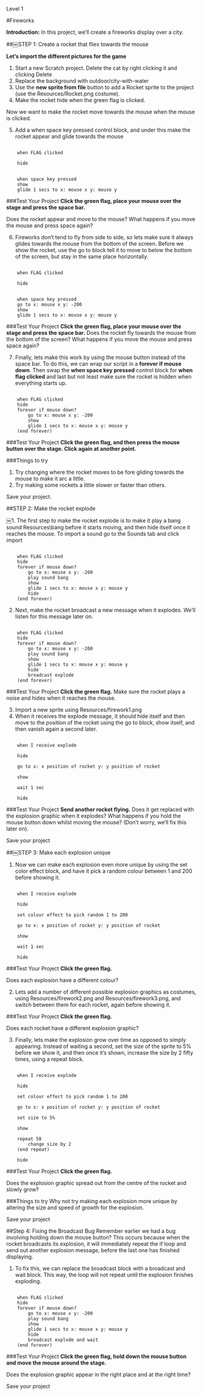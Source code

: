 ﻿Level 1

#Fireworks

__Introduction:__In this project, we’ll create a fireworks display over a city.
##￼STEP 1: Create a rocket that flies towards the mouse
__Let’s import the different pictures for the game__
1. Start a new Scratch project. Delete the cat by right clicking it and clicking Delete
2. Replace the background with outdoor/city-with-water
3. Use the __new sprite from file__ button to add a Rocket spriteto the project (use the Resources/Rocket.png costume).
4. Make the rocket hide when the greenflag is clicked.
Now we want to make the rocket move towards the mouse when the mouse is clicked.
5. Add a when space key pressed control block, and under this make the rocket appear and glide towards the mouse

```scratch
	when FLAG clicked
	hide
	
	when space key pressed
	show
	glide 1 secs to x: mouse x y: mouse y
```		
###Test Your Project__Click the green flag, place your mouse over the stage and press the space bar.__
Does the rocket appear and move to the mouse?What happens if you move the mouse and press space again?
6. Fireworks don’t tend to fly from side to side, so lets make sure it always glides towards the mouse from the bottom of the screen. Before we show the rocket, use the go to block tell it tomove to below the bottom ofthe screen, but stay in the same place horizontally.
```scratch
	when FLAG clicked
	hide
	
	when space key pressed
	go to x: mouse x y: -200
	show
	glide 1 secs to x: mouse x y: mouse y
```###Test Your Project__Click the green flag, place your mouse over the stage and press the space bar.__ 
Does the rocket fly towards the mouse from the bottom of the screen? What happens if you move the mouse and press space again?

7. Finally, lets make this work by using the mouse button instead of the space bar. To do this, we can wrap our script in a __forever if mouse down__.
Then swap the __when space key pressed__ control block for __when flag clicked__ and last but not least makesure the rocket is hidden when everything starts up.
```scratch
	when FLAG clicked	hide	forever if mouse down?
		go to x: mouse x y: -200
		show
		glide 1 secs to x: mouse x y: mouse y
	(end forever)
```
###Test Your Project__Click the green flag, and then press the mouse button over the stage. Click again at another point.__ 
###Things to try1. Try changing where the rocket moves to be fore gliding towards the mouse to make it arc a little.2. Try making some rockets a little slower or faster than others.
Save your project.##STEP 2: Make the rocket explode

￼1. The first step to make the rocket explode is to make it play a bang sound Resources\bang before it starts moving, and then hide itself once it reaches the mouse. To import a sound goto the Sounds tab and click import

```scratch
	when FLAG clicked	hide	forever if mouse down?
		go to x: mouse x y: -200
		play sound bang
		show
		glide 1 secs to x: mouse x y: mouse y
		hide
	(end forever)
```2. Next, make the rocket broadcast a new message when it explodes. We’ll listen for this message later on.
```scratch
	when FLAG clicked	hide	forever if mouse down?
		go to x: mouse x y: -200
		play sound bang
		show
		glide 1 secs to x: mouse x y: mouse y
		hide
		broadcast explode
	(end forever)
```
###Test Your Project__Click the green flag.__ 
Make sure the rocket plays a noise and hides when it reaches the mouse.

3. Import a new sprite using Resources/firework1.png
4. When it receives the explode message, it should hide itself and then move to the position of the rocket using the go to block, show itself, and then vanish again a second later.

```scratch
	when I receive explode
	hide
	go to x: x position of rocket y: y position of rocket
	show
	wait 1 sec
	hide```
###Test Your Project__Send another rocket flying.__ 
Does it get replaced with the explosion graphic when it explodes?What happens if you hold the mouse button down whilst moving the mouse? (Don’t worry, we’ll fix this later on).
Save your project##￼STEP 3: Make each explosion unique
1. Now we can make each explosion even more unique by using the set color effect block, and have it pick a random colour between 1 and 200 before showing it.
```scratch
	when I receive explode
	hide
	set colour effect to pick random 1 to 200
	go to x: x position of rocket y: y position of rocket
	show
	wait 1 sec
	hide```

###Test Your Project__Click the green flag.__ 
Does each explosion have a different colour?
2. Lets add a number of different possible explosion graphics as costumes, using Resources/firework2.png and Resources/firework3.png, and switch between them for each rocket, again before showing it.###Test Your Project__Click the green flag.__ 
Does each rocket have a different explosion graphic?
3. Finally, lets make the explosion grow over time as opposed to simply appearing. Instead of waiting a second, set the size of the sprite to 5% before we show it, and then once it’s shown, increase the size by 2 fifty times, using a repeat block.```scratch
	when I receive explode
	hide
	set colour effect to pick random 1 to 200
	go to x: x position of rocket y: y position of rocket
	set size to 5%
	show
	
	repeat 50
		change size by 2
	(end repeat)
	hide```
###Test Your Project__Click the green flag.__ 

Does the explosion graphic spread out from the centre of the rocket and slowly grow?

###Things to tryWhy not try making each explosion more unique by altering the size and speed of growth for the explosion.
Save your project
##Step 4: Fixing the Broadcast Bug
Remember earlier we had a bug involving holding down the mouse button?This occurs because when the rocket broadcasts its explosion, it will immediately repeat the if loop and send out another explosion message, before the last one has finished displaying.
1. To fix this, we can replace the broadcast block with a broadcast and wait block. This way, the loop will not repeat until the explosion finishes exploding.
```scratch
	when FLAG clicked	hide	forever if mouse down?
		go to x: mouse x y: -200
		play sound bang
		show
		glide 1 secs to x: mouse x y: mouse y
		hide
		broadcast explode and wait
	(end forever)
```###Test Your Project__Click the green flag, hold down the mouse button and move the mouse around the stage.__ Does the explosion graphic appear in the right place and at the right time?
Save your project
